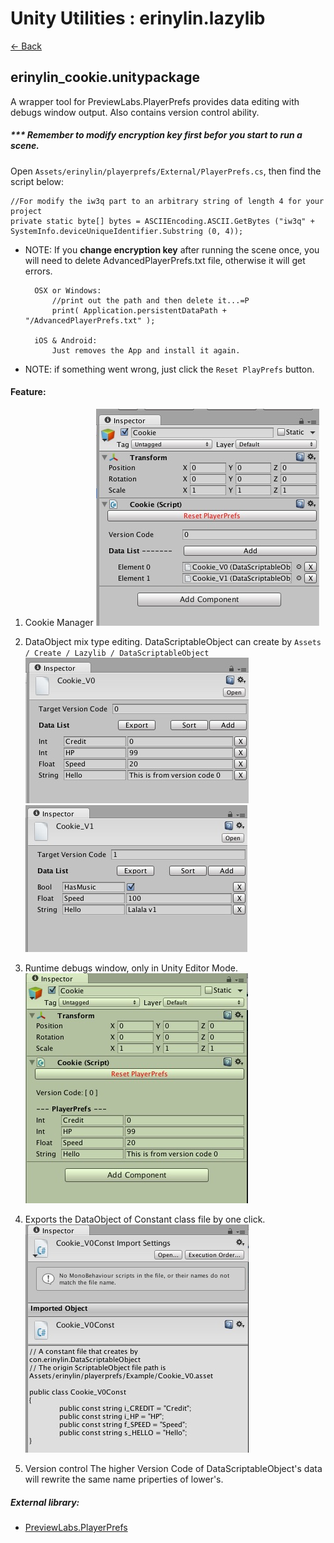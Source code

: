 # Unity Utilities : erinylin.lazylib

[ <- Back ](README.md)

## erinylin_cookie.unitypackage

A wrapper tool for PreviewLabs.PlayerPrefs provides data editing with debugs window output. Also contains version control ability.

##### *** Remember to modify encryption key first befor you start to run a scene.
Open `Assets/erinylin/playerprefs/External/PlayerPrefs.cs`, then find the script below:

	//For modify the iw3q part to an arbitrary string of length 4 for your project
	private static byte[] bytes = ASCIIEncoding.ASCII.GetBytes ("iw3q" + SystemInfo.deviceUniqueIdentifier.Substring (0, 4));

* NOTE: If you <b>change encryption key</b> after running the scene once, you will need to delete AdvancedPlayerPrefs.txt file, otherwise it will get errors.

		OSX or Windows:
			//print out the path and then delete it...=P
			print( Application.persistentDataPath + "/AdvancedPlayerPrefs.txt" ); 

		iOS & Android: 
			Just removes the App and install it again.


* NOTE: if something went wrong, just click the `Reset PlayPrefs` button.

#### Feature:

1. Cookie Manager
![Inspector](Screenshots/cookie01.jpg)

2. DataObject mix type editing.
DataScriptableObject can create by `Assets / Create / Lazylib / DataScriptableObject`
![ScreenShot](Screenshots/cookie02.jpg)
![ScreenShot](Screenshots/cookie02-1.jpg)
	
3. Runtime debugs window, only in Unity Editor Mode.
![SceneLoader](Screenshots/cookie03.jpg)

4. Exports the DataObject of Constant class file by one click.
![SceneLoader](Screenshots/cookie04.jpg)

5. Version control
The higher Version Code of DataScriptableObject's data will rewrite the same name priperties of lower's.

##### External library:

* [PreviewLabs.PlayerPrefs](http://previewlabs.com/writing-playerprefs-fast/)
